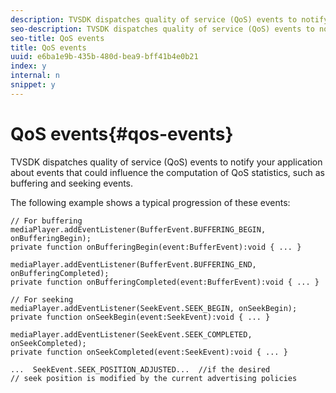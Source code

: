 ```yaml
---
description: TVSDK dispatches quality of service (QoS) events to notify your application about events that could influence the computation of QoS statistics, such as buffering and seeking events.
seo-description: TVSDK dispatches quality of service (QoS) events to notify your application about events that could influence the computation of QoS statistics, such as buffering and seeking events.
seo-title: QoS events
title: QoS events
uuid: e6ba1e9b-435b-480d-bea9-bff41b4e0b21
index: y
internal: n
snippet: y
---
```


# QoS events{#qos-events}

TVSDK dispatches quality of service (QoS) events to notify your application about events that could influence the computation of QoS statistics, such as buffering and seeking events.

The following example shows a typical progression of these events: 

```
// For buffering 
mediaPlayer.addEventListener(BufferEvent.BUFFERING_BEGIN, onBufferingBegin); 
private function onBufferingBegin(event:BufferEvent):void { ... } 
 
mediaPlayer.addEventListener(BufferEvent.BUFFERING_END, onBufferingCompleted); 
private function onBufferingCompleted(event:BufferEvent):void { ... } 
 
// For seeking 
mediaPlayer.addEventListener(SeekEvent.SEEK_BEGIN, onSeekBegin); 
private function onSeekBegin(event:SeekEvent):void { ... } 
 
mediaPlayer.addEventListener(SeekEvent.SEEK_COMPLETED, onSeekCompleted); 
private function onSeekCompleted(event:SeekEvent):void { ... } 
 
...  SeekEvent.SEEK_POSITION_ADJUSTED...  //if the desired 
// seek position is modified by the current advertising policies 

```

